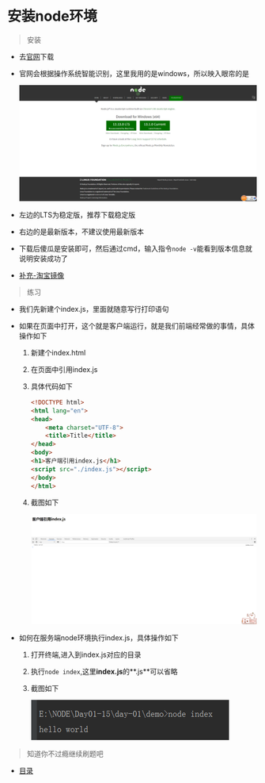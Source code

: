# 安装node环境

> 安装
* 去[官网](https://nodejs.org/en/)下载
* 官网会根据操作系统智能识别，这里我用的是windows，所以映入眼帘的是

    ![](./images/node官网.jpg)
    
* 左边的LTS为稳定版，推荐下载稳定版
* 右边的是最新版本，不建议使用最新版本
* 下载后傻瓜是安装即可，然后通过cmd，输入指令`node -v`能看到版本信息就说明安装成功了
* [补充-淘宝镜像 ](https://npm.taobao.org/)  

> 练习
* 我们先新建个index.js，里面就随意写行打印语句

* 如果在页面中打开，这个就是客户端运行，就是我们前端经常做的事情，具体操作如下
    1. 新建个index.html
    2. 在页面中引用index.js
    3. 具体代码如下
        ```html
        <!DOCTYPE html>
        <html lang="en">
        <head>
            <meta charset="UTF-8">
            <title>Title</title>
        </head>
        <body>
        <h1>客户端引用index.js</h1>
        <script src="./index.js"></script>
        </body>
        </html>
        ```
    4. 截图如下
    
        ![](./images/客户端引用.jpg)    
        
* 如何在服务端node环境执行index.js，具体操作如下
    1. 打开终端,进入到index.js对应的目录
    2. 执行`node index`,这里**index.js**的**.js**可以省略
    3. 截图如下
    
        ![](./images/服务端执行.jpg)
        
> 知道你不过瘾继续刷题吧

* [目录](../../README.md)
  
        
        
    
        
            
